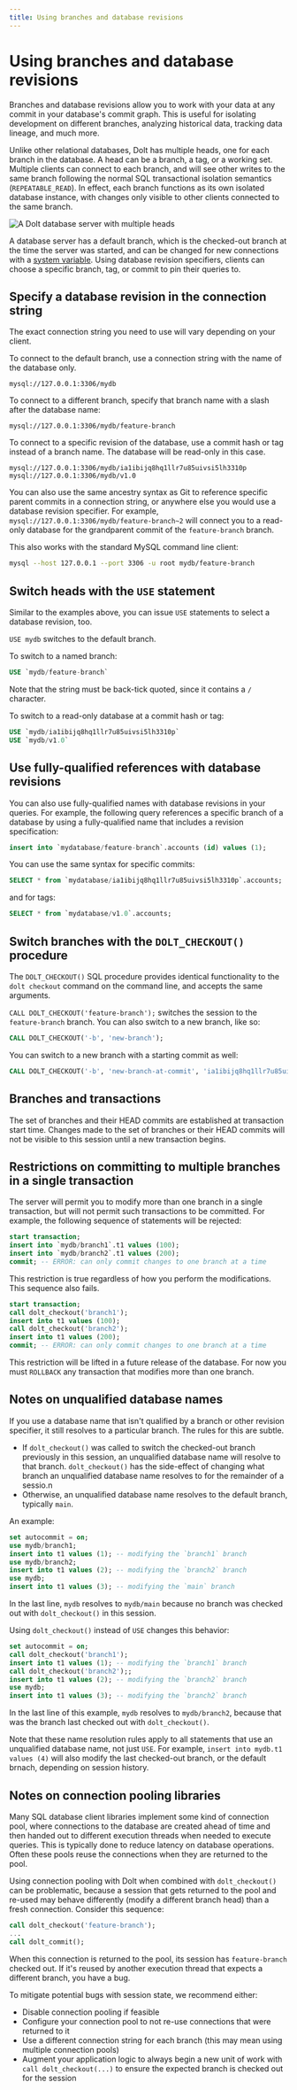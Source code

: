 ```yaml
---
title: Using branches and database revisions
---
```


# Using branches and database revisions 

Branches and database revisions allow you to work with your data at any commit in your database's
commit graph.  This is useful for isolating development on different branches, analyzing historical
data, tracking data lineage, and much more.

Unlike other relational databases, Dolt has multiple heads, one for each branch in the database. A
head can be a branch, a tag, or a working set. Multiple clients can connect to each branch, and will
see other writes to the same branch following the normal SQL transactional isolation semantics
(`REPEATABLE_READ`). In effect, each branch functions as its own isolated database instance, with
changes only visible to other clients connected to the same branch.

![A Dolt database server with multiple heads](../../../.gitbook/assets/dolt-server-branches.png)

A database server has a default branch, which is the checked-out branch at the time the server was
started, and can be changed for new connections with a [system
variable](./dolt-sysvars.md#dbname_default_branch). Using database revision specifiers, clients can
choose a specific branch, tag, or commit to pin their queries to.

## Specify a database revision in the connection string

The exact connection string you need to use will vary depending on your client.

To connect to the default branch, use a connection string with the name of the database only.

`mysql://127.0.0.1:3306/mydb`

To connect to a different branch, specify that branch name with a slash after the database name:

`mysql://127.0.0.1:3306/mydb/feature-branch`

To connect to a specific revision of the database, use a commit hash or tag instead of a branch
name. The database will be read-only in this case.

`mysql://127.0.0.1:3306/mydb/ia1ibijq8hq1llr7u85uivsi5lh3310p`
`mysql://127.0.0.1:3306/mydb/v1.0`

You can also use the same ancestry syntax as Git to reference specific parent commits in a
connection string, or anywhere else you would use a database revision specifier. For example,
`mysql://127.0.0.1:3306/mydb/feature-branch~2` will connect you to a read-only database for the
grandparent commit of the `feature-branch` branch.

This also works with the standard MySQL command line client:

```sh
mysql --host 127.0.0.1 --port 3306 -u root mydb/feature-branch
```

## Switch heads with the `USE` statement

Similar to the examples above, you can issue `USE` statements to select a database revision, too.

`USE mydb` switches to the default branch.

To switch to a named branch:

```sql
USE `mydb/feature-branch`
```

Note that the string must be back-tick quoted, since it contains a `/`
character.

To switch to a read-only database at a commit hash or tag:

```sql
USE `mydb/ia1ibijq8hq1llr7u85uivsi5lh3310p`
USE `mydb/v1.0`
```

## Use fully-qualified references with database revisions

You can also use fully-qualified names with database revisions in your queries. For example, the
following query references a specific branch of a database by using a fully-qualified name that
includes a revision specification:

```sql
insert into `mydatabase/feature-branch`.accounts (id) values (1);
```

You can use the same syntax for specific commits:

```sql
SELECT * from `mydatabase/ia1ibijq8hq1llr7u85uivsi5lh3310p`.accounts;
```

and for tags:

```sql
SELECT * from `mydatabase/v1.0`.accounts;
```

## Switch branches with the `DOLT_CHECKOUT()` procedure

The `DOLT_CHECKOUT()` SQL procedure provides identical functionality to
the `dolt checkout` command on the command line, and accepts the same
arguments.

`CALL DOLT_CHECKOUT('feature-branch');` switches the session to the
`feature-branch` branch. You can also switch to a new branch, like so:

```sql
CALL DOLT_CHECKOUT('-b', 'new-branch');
```

You can switch to a new branch with a starting commit as well:

```sql
CALL DOLT_CHECKOUT('-b', 'new-branch-at-commit', 'ia1ibijq8hq1llr7u85uivsi5lh3310p')
```

## Branches and transactions

The set of branches and their HEAD commits are established at transaction start time. Changes made
to the set of branches or their HEAD commits will not be visible to this session until a new
transaction begins.

## Restrictions on committing to multiple branches in a single transaction

The server will permit you to modify more than one branch in a single transaction, but will not
permit such transactions to be committed. For example, the following sequence of statements will be
rejected:

```sql
start transaction;
insert into `mydb/branch1`.t1 values (100);
insert into `mydb/branch2`.t1 values (200);
commit; -- ERROR: can only commit changes to one branch at a time
```

This restriction is true regardless of how you perform the modifications. This
sequence also fails.

```sql
start transaction;
call dolt_checkout('branch1');
insert into t1 values (100);
call dolt_checkout('branch2');
insert into t1 values (200);
commit; -- ERROR: can only commit changes to one branch at a time
```

This restriction will be lifted in a future release of the database. For now you must `ROLLBACK` any
transaction that modifies more than one branch.

## Notes on unqualified database names

If you use a database name that isn't qualified by a branch or other revision specifier, it still
resolves to a particular branch. The rules for this are subtle.

* If `dolt_checkout()` was called to switch the checked-out branch previously in this session, an
  unqualified database name will resolve to that branch. `dolt_checkout()` has the side-effect of
  changing what branch an unqualified database name resolves to for the remainder of a sessio.n
* Otherwise, an unqualified database name resolves to the default branch, typically `main`.

An example:

```sql
set autocommit = on;
use mydb/branch1;
insert into t1 values (1); -- modifying the `branch1` branch
use mydb/branch2;
insert into t1 values (2); -- modifying the `branch2` branch
use mydb;
insert into t1 values (3); -- modifying the `main` branch
```

In the last line, `mydb` resolves to `mydb/main` because no branch was checked out with
`dolt_checkout()` in this session.

Using `dolt_checkout()` instead of `USE` changes this behavior:

```sql
set autocommit = on;
call dolt_checkout('branch1');
insert into t1 values (1); -- modifying the `branch1` branch
call dolt_checkout('branch2');;
insert into t1 values (2); -- modifying the `branch2` branch
use mydb;
insert into t1 values (3); -- modifying the `branch2` branch
```

In the last line of this example, `mydb` resolves to `mydb/branch2`, because that was the branch
last checked out with `dolt_checkout()`.

Note that these name resolution rules apply to all statements that use an unqualified database name,
not just `USE`. For example, `insert into mydb.t1 values (4)` will also modify the last checked-out
branch, or the default brnach, depending on session history.

## Notes on connection pooling libraries

Many SQL database client libraries implement some kind of connection pool, where connections to the
database are created ahead of time and then handed out to different execution threads when needed to
execute queries. This is typically done to reduce latency on database operations. Often these pools
reuse the connections when they are returned to the pool.

Using connection pooling with Dolt when combined with `dolt_checkout()` can be problematic, because
a session that gets returned to the pool and re-used may behave differently (modify a different
branch head) than a fresh connection. Consider this sequence:

```sql
call dolt_checkout('feature-branch');
...
call dolt_commit();
```

When this connection is returned to the pool, its session has `feature-branch` checked out. If it's
reused by another execution thread that expects a different branch, you have a bug.

To mitigate potential bugs with session state, we recommend either:

* Disable connection pooling if feasible
* Configure your connection pool to not re-use connections that were returned to it
* Use a different connection string for each branch (this may mean using multiple connection pools)
* Augment your application logic to always begin a new unit of work with `call dolt_checkout(...)`
  to ensure the expected branch is checked out for the session
